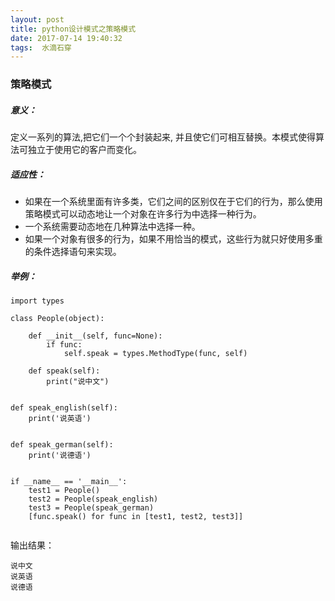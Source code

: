 ```yaml
---
layout: post
title: python设计模式之策略模式
date: 2017-07-14 19:40:32
tags:  水滴石穿
---
```

### 策略模式

##### 意义：
定义一系列的算法,把它们一个个封装起来, 并且使它们可相互替换。本模式使得算法可独立于使用它的客户而变化。
##### 适应性：
- 如果在一个系统里面有许多类，它们之间的区别仅在于它们的行为，那么使用策略模式可以动态地让一个对象在许多行为中选择一种行为。 
- 一个系统需要动态地在几种算法中选择一种。 
- 如果一个对象有很多的行为，如果不用恰当的模式，这些行为就只好使用多重的条件选择语句来实现。
##### 举例：
```
import types

class People(object):

    def __init__(self, func=None):
        if func:
            self.speak = types.MethodType(func, self)

    def speak(self):
        print("说中文")


def speak_english(self):
    print('说英语')


def speak_german(self):
    print('说德语')


if __name__ == '__main__':
    test1 = People()
    test2 = People(speak_english)
    test3 = People(speak_german)
    [func.speak() for func in [test1, test2, test3]]


```

输出结果：
```
说中文
说英语
说德语
```